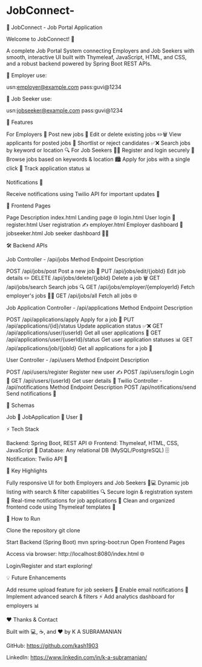 # JobConnect-

💼 JobConnect - Job Portal Application

Welcome to JobConnect! 🚀

A complete Job Portal System connecting Employers and Job Seekers with smooth, interactive UI built with Thymeleaf, JavaScript, HTML, and CSS, and a robust backend powered by Spring Boot REST APIs.

🤵 Employer use:

usn:employer@example.com
pass:guvi@1234

👀 Job Seeker use:

usn:jobseeker@example.com
pass:guvi@1234


🌟 Features

For Employers 🤵
Post new jobs 📝
Edit or delete existing jobs ✏️🗑️
View applicants for posted jobs 👀
Shortlist or reject candidates ✅❌
Search jobs by keyword or location 🔍
For Job Seekers 👨‍💻
Register and login securely 🔐
Browse jobs based on keywords & location 🏙️
Apply for jobs with a single click 📄
Track application status 📊

Notifications 🔔

Receive notifications using Twilio API for important updates 💬

📂 Frontend Pages

Page	Description
index.html	Landing page 🌐
login.html	User login 🔑
register.html	User registration ✍️
employer.html	Employer dashboard 🤵
jobseeker.html	Job seeker dashboard 👨‍💻

🛠️ Backend APIs

Job Controller - /api/jobs
Method	Endpoint	Description

POST	/api/jobs/post	Post a new job 📝
PUT	/api/jobs/edit/{jobId}	Edit job details ✏️
DELETE	/api/jobs/delete/{jobId}	Delete a job 🗑️
GET	/api/jobs/search	Search jobs 🔍
GET	/api/jobs/employer/{employerId}	Fetch employer's jobs 👨‍💼
GET	/api/jobs/all	Fetch all jobs 🌐


Job Application Controller - /api/applications
Method	Endpoint	Description

POST	/api/applications/apply	Apply for a job 📝
PUT	/api/applications/{id}/status	Update application status ✅❌
GET	/api/applications/user/{userId}	Get all user applications 👤
GET	/api/applications/user/{userId}/status	Get user application statuses 📊
GET	/api/applications/job/{jobId}	Get all applications for a job 📄

User Controller - /api/users
Method	Endpoint	Description

POST	/api/users/register	Register new user ✍️
POST	/api/users/login	Login 🔑
GET	/api/users/{userId}	Get user details 👤
Twilio Controller - /api/notifications
Method	Endpoint	Description
POST	/api/notifications/send	Send notifications 💬

💾 Schemas

Job 🏢
JobApplication 📄
User 👤

⚡ Tech Stack

Backend: Spring Boot, REST API 🌐
Frontend: Thymeleaf, HTML, CSS, JavaScript 🎨
Database: Any relational DB (MySQL/PostgreSQL) 🗄️
Notification: Twilio API 💬

📌 Key Highlights

Fully responsive UI for both Employers and Job Seekers 📱💻
Dynamic job listing with search & filter capabilities 🔍
Secure login & registration system 🔐
Real-time notifications for job applications 🔔
Clean and organized frontend code using Thymeleaf templates 🧩

🚀 How to Run

Clone the repository
git clone <your-repo-url>

Start Backend (Spring Boot)
mvn spring-boot:run
Open Frontend Pages

Access via browser: http://localhost:8080/index.html 🌐

Login/Register and start exploring!

💡 Future Enhancements

Add resume upload feature for job seekers 📄
Enable email notifications 📧
Implement advanced search & filters ⚡
Add analytics dashboard for employers 📊

❤️ Thanks & Contact

Built with 💻, ☕, and ❤️ by K A SUBRAMANIAN

GitHub: https://github.com/kash1903

LinkedIn: https://www.linkedin.com/in/k-a-subramanian/
